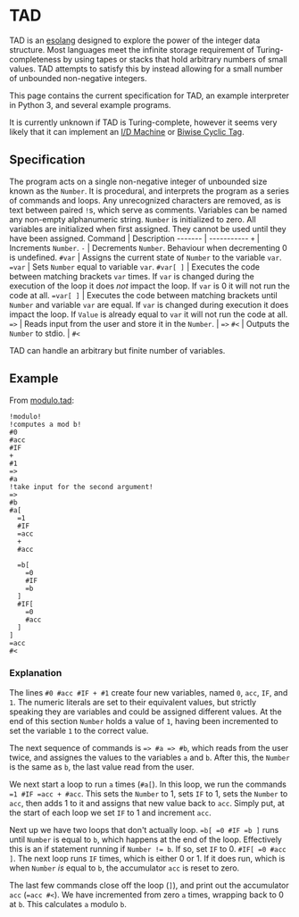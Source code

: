# TAD
 TAD is an [esolang](https://en.wikipedia.org/wiki/Esoteric_programming_language) designed to explore the power of the integer data structure. Most languages meet the infinite storage requirement of Turing-completeness by using tapes or stacks that hold arbitrary numbers of small values. TAD attempts to satisfy this by instead allowing for a small number of unbounded non-negative integers.
 
 This page contains the current specification for TAD, an example interpreter in Python 3, and several example programs.
 
 It is currently unknown if TAD is Turing-complete, however it seems very likely that it can implement an [I/D Machine](https://esolangs.org/wiki/I/D_machine) or [Biwise Cyclic Tag](https://esolangs.org/wiki/Bitwise_Cyclic_Tag).

## Specification

The program acts on a single non-negative integer of unbounded size known as the `Number`. It is procedural, and interprets the program as a series of commands and loops. Any unrecognized characters are removed, as is text between paired `!`s, which serve as comments. Variables can be named any non-empty alphanumeric string. `Number` is initialized to zero. All variables are initialized when first assigned. They cannot be used until they have been assigned.
Command | Description
------- | -----------
`+` | Increments `Number`.
`-` | Decrements `Number`. Behaviour when decrementing 0 is undefined.
`#var` | Assigns the current state of `Number` to the variable `var`.
`=var` | Sets `Number` equal to variable `var`.
`#var[ ]` | Executes the code between matching brackets `var` times. If `var` is changed during the execution of the loop it does *not* impact the loop. If `var` is 0 it will not run the code at all.
`=var[ ]` | Executes the code between matching brackets until `Number` and variable `var` are equal. If `var` is changed during execution it does impact the loop. If `Value` is already equal to `var` it will not run the code at all.
`=>` | Reads input from the user and store it in the `Number`. | `=>`
`#<` | Outputs the `Number` to stdio. | `#<`

 TAD can handle an arbitrary but finite number of variables.
 
 
## Example
From [modulo.tad](https://github.com/thedashdude/TAD/blob/master/examples/modulo.tad):
```
!modulo!
!computes a mod b!
#0
#acc
#IF
+
#1
=>
#a
!take input for the second argument!
=>
#b
#a[
  =1
  #IF
  =acc
  +
  #acc

  =b[
    =0
    #IF
    =b
  ]
  #IF[
    =0
    #acc
  ]
]
=acc
#<
```

### Explanation
The lines `#0 #acc #IF + #1` create four new variables, named `0`, `acc`, `IF`, and `1`. The numeric literals are set to their equivalent values, but strictly speaking they are variables and could be assigned different values. At the end of this section `Number` holds a value of `1`, having been incremented to set the variable `1` to the correct value.

The next sequence of commands is `=> #a => #b`, which reads from the user twice, and assignes the values to the variables `a` and `b`. After this, the `Number` is the same as `b`, the last value read from the user.

We next start a loop to run `a` times (`#a[`).  In this loop, we  run the commands `=1 #IF =acc + #acc`. This sets the `Number` to 1, sets `IF` to 1, sets the `Number` to `acc`, then adds 1 to it and assigns that new value back to `acc`. Simply put, at the start of each loop we set `IF` to 1 and increment `acc`.

Next up we have two loops that don't actually loop. `=b[ =0 #IF =b ]` runs until `Number` is equal to `b`, which happens at the end of the loop. Effectively this is an if statement running if `Number != b`. If so, set `IF` to 0. `#IF[ =0 #acc ]`. The next loop runs `IF` times, which is either 0 or 1. If it does run, which is when `Number` *is* equal to `b`, the accumulator `acc` is reset to zero.

The last few commands close off the loop (`]`), and print out the accumulator `acc` (`=acc #<`). We have incremented from zero `a` times, wrapping back to 0 at `b`. This calculates `a` modulo `b`.



